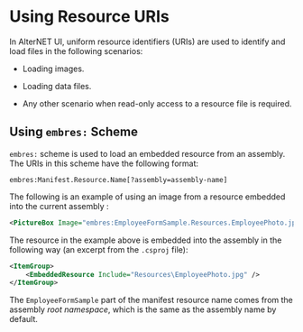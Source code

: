 # Using Resource URIs

In AlterNET UI, uniform resource identifiers (URIs) are used to identify and load files in the following scenarios:

- Loading images.

- Loading data files.

- Any other scenario when read-only access to a resource file is required.

## Using `embres:` Scheme

`embres:` scheme is used to load an embedded resource from an assembly. The URIs in this scheme have the following format:

```text
embres:Manifest.Resource.Name[?assembly=assembly-name]
```

The following is an example of using an image from a resource embedded into the current assembly :

```xml
<PictureBox Image="embres:EmployeeFormSample.Resources.EmployeePhoto.jpg" />
```

The resource in the example above is embedded into the assembly in the following way (an excerpt from the `.csproj` file):

```xml
<ItemGroup>
    <EmbeddedResource Include="Resources\EmployeePhoto.jpg" />
</ItemGroup>
```

The `EmployeeFormSample` part of the manifest resource name comes from the assembly *root namespace*, which is the same
as the assembly name by default.